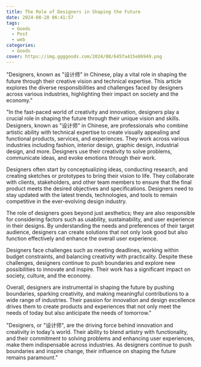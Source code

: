```yaml
---
title: The Role of Designers in Shaping the Future
date: 2024-08-28 06:41:57
tags:
  - Goods
  - Post
  - web
categories:
  - Goods
cover: https://img.ggggoods.com/2024/08/645fa415e86949.png
---
```


"Designers, known as \"设计师\" in Chinese, play a vital role in shaping the future through their creative vision and technical expertise. This article explores the diverse responsibilities and challenges faced by designers across various industries, highlighting their impact on society and the economy."

"In the fast-paced world of creativity and innovation, designers play a crucial role in shaping the future through their unique vision and skills. Designers, known as \"设计师\" in Chinese, are professionals who combine artistic ability with technical expertise to create visually appealing and functional products, services, and experiences. They work across various industries including fashion, interior design, graphic design, industrial design, and more. Designers use their creativity to solve problems, communicate ideas, and evoke emotions through their work.

Designers often start by conceptualizing ideas, conducting research, and creating sketches or prototypes to bring their vision to life. They collaborate with clients, stakeholders, and other team members to ensure that the final product meets the desired objectives and specifications. Designers need to stay updated with the latest trends, technologies, and tools to remain competitive in the ever-evolving design industry.

The role of designers goes beyond just aesthetics; they are also responsible for considering factors such as usability, sustainability, and user experience in their designs. By understanding the needs and preferences of their target audience, designers can create solutions that not only look good but also function effectively and enhance the overall user experience.

Designers face challenges such as meeting deadlines, working within budget constraints, and balancing creativity with practicality. Despite these challenges, designers continue to push boundaries and explore new possibilities to innovate and inspire. Their work has a significant impact on society, culture, and the economy.

Overall, designers are instrumental in shaping the future by pushing boundaries, sparking creativity, and making meaningful contributions to a wide range of industries. Their passion for innovation and design excellence drives them to create products and experiences that not only meet the needs of today but also anticipate the needs of tomorrow."

"Designers, or \"设计师\", are the driving force behind innovation and creativity in today's world. Their ability to blend artistry with functionality, and their commitment to solving problems and enhancing user experiences, make them indispensable across industries. As designers continue to push boundaries and inspire change, their influence on shaping the future remains paramount."
